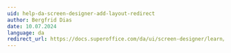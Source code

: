 ```yaml
---
uid: help-da-screen-designer-add-layout-redirect
author: Bergfrid Dias
date: 10.07.2024
language: da
redirect_url: https://docs.superoffice.com/da/ui/screen-designer/learn/add-layout.html
---
```

